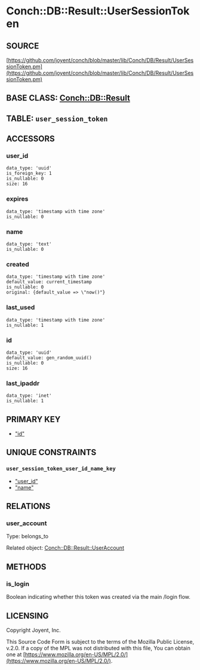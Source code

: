 # Conch::DB::Result::UserSessionToken

## SOURCE

[https://github.com/joyent/conch/blob/master/lib/Conch/DB/Result/UserSessionToken.pm](https://github.com/joyent/conch/blob/master/lib/Conch/DB/Result/UserSessionToken.pm)

## BASE CLASS: [Conch::DB::Result](../modules/Conch%3A%3ADB%3A%3AResult)

## TABLE: `user_session_token`

## ACCESSORS

### user\_id

```
data_type: 'uuid'
is_foreign_key: 1
is_nullable: 0
size: 16
```

### expires

```
data_type: 'timestamp with time zone'
is_nullable: 0
```

### name

```
data_type: 'text'
is_nullable: 0
```

### created

```
data_type: 'timestamp with time zone'
default_value: current_timestamp
is_nullable: 0
original: {default_value => \"now()"}
```

### last\_used

```
data_type: 'timestamp with time zone'
is_nullable: 1
```

### id

```
data_type: 'uuid'
default_value: gen_random_uuid()
is_nullable: 0
size: 16
```

### last\_ipaddr

```
data_type: 'inet'
is_nullable: 1
```

## PRIMARY KEY

- ["id"](#id)

## UNIQUE CONSTRAINTS

### `user_session_token_user_id_name_key`

- ["user\_id"](#user_id)
- ["name"](#name)

## RELATIONS

### user\_account

Type: belongs\_to

Related object: [Conch::DB::Result::UserAccount](../modules/Conch%3A%3ADB%3A%3AResult%3A%3AUserAccount)

## METHODS

### is\_login

Boolean indicating whether this token was created via the main /login flow.

## LICENSING

Copyright Joyent, Inc.

This Source Code Form is subject to the terms of the Mozilla Public License,
v.2.0. If a copy of the MPL was not distributed with this file, You can obtain
one at [https://www.mozilla.org/en-US/MPL/2.0/](https://www.mozilla.org/en-US/MPL/2.0/).

